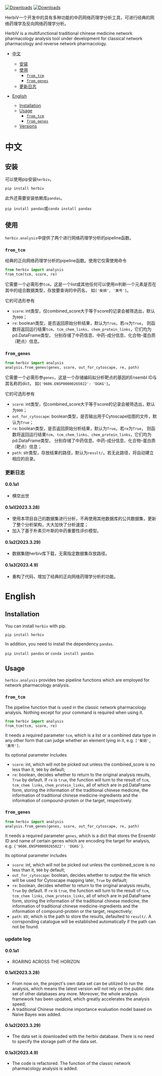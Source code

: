 [![Downloads](https://static.pepy.tech/personalized-badge/herbiv?period=total&units=international_system&left_color=green&right_color=blue&left_text=Downloads)](https://pepy.tech/project/herbiv)
[![Downloads](https://static.pepy.tech/personalized-badge/pharmastar?period=month&units=international_system&left_color=green&right_color=blue&left_text=Old%20Version(Pharmastar)%20Downloads)](https://pepy.tech/project/pharmastar)

HerbiV一个开发中的具有多种功能的中药网络药理学分析工具，可进行经典的网络药理学及反向网络药理学分析。

HerbiV is a multifunctional traditional chinese medicine network pharmacology analysis tool 
under development for classical network pharmacology and reverse network pharmacology.

<!-- toc -->

- [中文](#中文)
  - [安装](#安装)
  - [使用](#使用)
    - [`from_tcm`](#from_tcm)
    - [`from_genes`](#from_genes)
  - [更新日志](#更新日志)
  
- [English](#english)
  - [Installation](#installation)
  - [Usage](#usage)
    - [`from_tcm`](#from_tcm)
    - [`from_genes`](#from_genes)
  - [Versions](#versions) 
 
<!-- tocstop -->

# 中文

## 安装

可以使用pip安装`herbiv`。

`pip install herbiv`

此外还需要安装依赖库`pandas`。

`pip install pandas`或`conda install pandas`

## 使用


`herbiv.analysis`中提供了两个进行网络药理学分析的pipeline函数。

### `from_tcm`

经典的正向网络药理学分析的pipeline函数。使用它仅需使用命令

```python
from herbiv import analysis
from_tcm(tcm, score, re)
```

它需要一个必需形参`tcm`，这是一个list或其他任何可以使用in判断一个元素是否在其中的组合数据类型，存放要查询的中药名，
如`['柴胡', '黄芩']`。

它的可选形参有

- `score`: int类型，仅combined_score大于等于score的记录会被筛选出，默认为`900`；
- `re`: boolean类型，是否返回原始分析结果，默认为`True`。若`re`为`True`，
则函数将返回运行结果`tcm`、`tcm_chem_links`、`chem_protein_links`，它们均为pd.DataFrame类型，
分别存储了中药信息、中药-成分信息、化合物-蛋白质（靶点）信息。

### `from_genes`

```python
from herbiv import analysis
analysis.from_genes(genes, score, out_for_cytoscape, re, path)
```

它需要一个必需形参`genes`，这是一个存储编码拟分析靶点的基因的Ensembl ID与其名称的dict，
如`{'9606.ENSP00000265022': 'DGKG'}`。

它的可选形参有
- `score`: int类型，仅combined_score大于等于score的记录会被筛选出，默认为`900`；
- `out_for_cytoscape`: boolean类型，是否输出用于Cytoscape绘图的文件，默认为`True`；
- `re`: boolean类型，是否返回原始分析结果，默认为`True`。若`re`为`True`，
则函数将返回运行结果`tcm`、`tcm_chem_links`、`chem_protein_links`，它们均为pd.DataFrame类型，
分别存储了中药信息、中药-成分信息、化合物-蛋白质（靶点）信息；
- `path`: str类型，存放结果的路径，默认为`result/`。若无此路径，将自动建立相应的目录。

### 更新日志

#### 0.0.1a1

- 横空出世

#### 0.1a1(2023.3.28)

- 使用本项目自己的数据集进行分析，不再使用其他数据库的公共数据集，更新了整个分析架构，大大加快了分析速度；
- 加入了基于朴素贝叶斯的中药重要性评价模型。

####  0.1a2(2023.3.29)

- 数据集随herbiv库下载，无需指定数据集存放路径。

####  0.1a3(2023.4.9)

- 重构了代码，增加了经典的正向网络药理学分析的功能。

# English

## Installation

You can install `herbiv` with pip.

`pip install herbiv`

In addition, you need to install the dependency `pandas`.

`pip install pandas` or `conda install pandas`

## Usage

`herbiv.analysis` provides two pipeline functions which are employed for network pharmacology analysis.

### `from_tcm`

The pipeline function that is used in the classic network pharmacology analysis. Nothing except for your command is required when using it.

```python
from herbiv import analysis
from_tcm(tcm, score, re)
```

It needs a required parameter `tcm`, which is a list or a combined data type in any other form that can judge whether an element lying in it, e.g. `['柴胡', '黄芩']`.

Its optional parameter includes
- `score`: int, which will not be picked out unless the combined_score is no less than it, `900` by default;
- `re`: boolean, decides whether to return to the original analysis results, `True` by default. If `re` is `true`, the function will turn to the result of `tcm`, `tcm_chem links`, `chem_protein_links`, all of which are in pd.DataFrame form, storing the information of the traditional chinese medicine, the information of traditional chinese medicine-ingredients and the information of compound-protein or the target, respectively.

### `from_genes`

```python
from herbiv import analysis
analysis.from_genes(genes, score, out_for_cytoscape, re, path)
```

It needs a required parameter `genes`, which is a dict that stores the Ensembl ID and name of certain genes which are encoding the target for analysis, e.g. `{'9606.ENSP00000265022': 'DGKG'}`.

Its optional parameter includes
- `score`: int, which will not be picked out unless the combined_score is no less than it, `900` by default;
- `out_for_cytoscape`: boolean, decides whether to output the file which will be used for Cytoscape mapping later, `True` by default;
- `re`: boolean, decides whether to return to the original analysis results, `True` by default. If `re` is `true`, the function will turn to the result of `tcm`, `tcm_chem links`, `chem_protein_links`, all of which are in pd.DataFrame form, storing the information of the traditional chinese medicine, the information of traditional chinese medicine-ingredients and the information of compound-protein or the target, respectively;
- `path`: str, which is the path to store the results, defaulted to `result/`. A corrsponding catalogue will be established automatically if the path can not be found.

### update log

#### 0.0.1a1

- ROARING ACROSS THE HORIZON

#### 0.1a1(2023.3.28)

- From now on, the project's own data set can be utilized to run the analysis, which means the latest version will not rely on the public data set of other databases any more. Moreover, the whole analysis framework has been updated, which greatly accelerates the analysis speed;
- A traditional Chinese medicine importance evaluation model based on Naive Bayes was added.

#### 0.1a2(2023.3.29)

- The data set is downloaded with the herbiv database. There is no need to specify the storage path of the data set.

#### 0.1a3(2023.4.9)

- The code is refactored. The function of the classic network pharmacology analysis is added.
